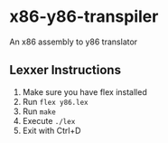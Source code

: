 x86-y86-transpiler
==================

An x86 assembly to y86 translator

Lexxer Instructions
-------------------

1. Make sure you have flex installed
2. Run `flex y86.lex`
3. Run `make`
4. Execute `./lex`
5. Exit with Ctrl+D
